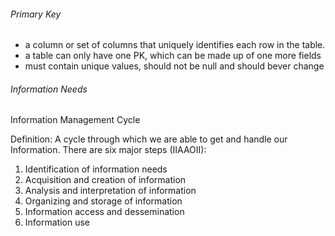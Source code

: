 ###### Primary Key
- a column or set of columns that uniquely identifies each row in the table. 
- a table can only have one PK, which can be made up of one more fields
- must contain unique values, should not be null and should bever change


###### Information Needs
Information Management Cycle

Definition:
A cycle through which we are able to get and handle our Information.
There are six major steps (IIAAOII):
1. Identification of information needs
2. Acquisition and creation of information
3. Analysis and interpretation of information 
4. Organizing and storage of information
5. Information access and dessemination
6. Information use


